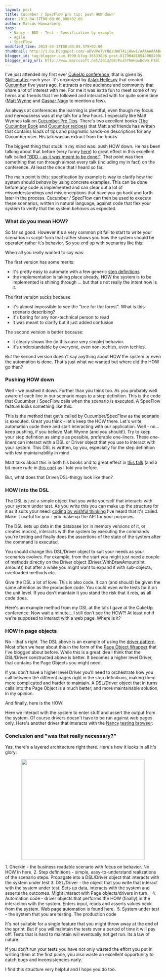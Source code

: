 ```yaml
---
layout: post
title: Cucumber / SpecFlow pro tip: push HOW down'
date: 2013-04-17T08:00:00.000+02:00
author: Marcus Hammarberg
tags:
  - Nancy - BDD - Test - Specification by example
  - Agile
  - SpecFlow
modified_time: 2013-04-17T08:00:09.379+02:00
thumbnail: http://1.bp.blogspot.com/-eDVUVeTVr08/UW0TAij0wwI/AAAAAAAABcc/Uu1E_90YclA/s72-c/pushing+how+down.png
blogger_id: tag:blogger.com,1999:blog-36533086.post-8179040185480084998
blogger_orig_url: http://www.marcusoft.net/2013/04/PushTheHowDown.html
---
```



<div dir="ltr" style="text-align: left;" trbidi="on">

I've just attended my first ever [CukeUp
conference](http://skillsmatter.com/event/agile-testing/cukeup-2013),
that is given by [Skillsmatter](http://www.skillsmatter.com/) each year.
It's organized by [Aslak Hellesoy](http://aslakhellesoy.com/) that
created [Cucumber](http://cukes.info/) five years ago. It attracts a
nice audience and community that share a lot of interest with me. For me
it was extra fun to meet some of my heros and friends that I've followed
and interacted with for quite some time ([Matt
Wynne](http://blog.mattwynne.net/) and [Gaspar
Nagy](http://gasparnagy.com/) to mention a few).

As always at conferences the learning is plentiful, even though my focus
and nervousness was at my talk for a few hours. I especially like Matt
Wynnes talk on [Cucumber Pro
Tips](http://skillsmatter.com/podcast/agile-testing/why-your-step-definitions-should-be-one-liners-and-other-pro-tips).
There's two excellent books ([The Cucumber
Book](http://pragprog.com/book/hwcuc/the-cucumber-book) and [Cucumber
recipes](http://pragprog.com/book/dhwcr/cucumber-recipes)) that Matt and
friends has written that contains loads of tips and pragmatic hands-on
descriptions for any Cucumber user. His talk was an extract from the
books.

The biggest thing that stuck in my mind was: push HOW down. He has been
talking about that before (very funny
[here](http://skillsmatter.com/podcast/agile-testing/refuctoring-your-cukes))
to great effect in this excellent talk called ["BDD - as it was meant to
be
done!"](http://skillsmatter.com/podcast/agile-scrum/bdd-as-its-meant-to-be-done).
That point was then something that run through almost every talk
(including my in fact) on the conference. At least the once that I heard
so far.


The main point is this; specification by example is way to clarify how
the system should *behave* by using concrete examples. This can be done
before any code is implemented and can clear out a lot of
misunderstandings and misconceptions that have you go back and forth
later in the process.
Cucumber / SpecFlow can then be used to execute these scenarios, written
in natural language, against code that flex your system to verify that
the system *behaves* as expected.

### What do you mean HOW?

So far so good. However it's a very common pit fall to start to write
your scenarios in script-form that rather shows you how the system
should be operated rather it's behavior. So you end up with scenarios
like this:

When all you really wanted to say was:
<div>

The first version has some merits:

-   it's pretty easy to automate with a few generic [step
    definitions](https://github.com/techtalk/SpecFlow/wiki/Step-Definitions)
-   the implementation is taking place already, HOW the system is to be
    implemented is shining through ... but that's not really the intent
    now is it.

<div>

The first version sucks because:

</div>

<div>

-   it's almost impossible to see the "tree for the forest". What is
    this scenario describing? 
-   It's boring for any non-technical person to read
-   It was meant to clarify but it just added confusion

<div>

The second version is better because:

</div>

<div>

-   it clearly shows the (in this case very simple) behavior. 
-   It's understandable by everyone, even non-techies, even techies.

But the second version doesn't say anything about HOW the system or even
the automation is done. That's just what we wanted but where did the HOW
go then?

### Pushing HOW down

Well - we pushed it down. Further than you think too. As you probably
well aware of each line in our scenario maps to a step definition. This
is the code that Cucumber / SpecFlow calls when the scenario is
executed. A SpecFlow feature looks something like this:


This is the method that get's called by Cucumber/SpecFlow as the
scenario is executed. Great you think - let's keep the HOW there. Let's
write automation code there and start interacting with our
application.
Well - no... keep pushing, if you believe Matt Wynne (and you should!).
Try to keep your step defintion as simple as possible, preferable
one-liners. These one-liners can interact with a DSL or Driver object
that you use to interact with your system. This DSL is written, by you,
especially for the step definition with test maintainability in mind.

Matt talks about this in both his books and to great effect in [this
talk](http://skillsmatter.com/podcast/agile-scrum/bdd-as-its-meant-to-be-done)
(and a bit more rude in [this
one](http://skillsmatter.com/podcast/agile-testing/refuctoring-your-cukes))
as I told you before.

But, what does that Driver/DSL-thingy look like then?

### HOW into the DSL

The DSL is just a simple object that you write yourself that interacts
with your system under test. As you write this you can make up the
structure for it as it suits your need: [coding by wishful
thinking](http://dsoguy.blogspot.se/2007/01/programming-by-wishful-thinking.html) I've
heard that it's called. Make it useful for you - you make up the API for
your purposes.

The DSL sets up data in the database (or in memory versions of it, or
creates mocks), interacts with the system by executing the commands
you're testing and finally does the assertions of the state of the
system after the command is executed.

You should change this DSL/Driver object to suit your needs as your
scenarios evolves. For example, from the start you might just need a
couple of methods directly on the Driver object
(Driver.WithDrawAmount(int amount)) but after a while you might want to
expand it with sub-objects, overloaded methods etc.

Give the DSL a lot of love. This is also code. It can (and should) be
given the same attention as the production code. You could even write
tests for it on the unit level. If you don't maintain it you stand the
risk that it rots, as all code does.

Here's an example method from my DSL at the talk I gave at the CukeUp
conference:
Now wait a minute... I still don't see the HOW?! At least not if we're
supposed to interact with a web page. Where is it?

### HOW in page objects

<div>

No - that's right. The DSL above is an example of using the [driver
pattern](http://c2.com/cgi/wiki?BridgePattern). Most often we hear about
this in the form of the [Page Object
Wrapper](http://www.marcusoft.net/2011/04/clean-up-your-stepsuse-page-objects-in.html)
that I've blogged about before. While this is a great idea I think that
the DSL/Driver constructed above is better. It becomes a higher level
Driver, that contains the Page Objects you might need. 

</div>

<div>
</div>

<div>

If you don't have a higher level Driver you'll need to orchestrate how
you call between the different pages right in the step definitions,
making them more complicated and harder to maintain. A DSL/Driver object
that in turns calls into the Page Object is a much better, and more
maintainable solution, in my opinion. 

</div>

<div>
</div>

<div>

And finally, here is the HOW:

</div>

</div>


Here we interact with the system to enter stuff and assert the output
from the system. Of course drivers doesn't have to be run against web
pages only. Here's another driver that interacts with the
[Nancy](http://www.nancyfx.org/) [testing
browser](http://www.marcusoft.net/2013/01/NancyTesting1.html):
### Conclusion and "was that really necessary?"

Yes, there's a layered architecture right there. Here's how it looks in
all it's glory:

<div class="separator" style="clear: both; text-align: center;">

<a
href="http://1.bp.blogspot.com/-eDVUVeTVr08/UW0TAij0wwI/AAAAAAAABcc/Uu1E_90YclA/s1600/pushing+how+down.png"
data-imageanchor="1" style="margin-left: 1em; margin-right: 1em;"><img
src="http://1.bp.blogspot.com/-eDVUVeTVr08/UW0TAij0wwI/AAAAAAAABcc/Uu1E_90YclA/s400/pushing+how+down.png"
data-border="0" width="400" height="325" /></a>

</div>
1.  Gherkin - the business readable scenario with focus on behavior. No
    HOW in here.
2.  Step definitions - simple, easy-to-understand realizations of the
    scenario steps. Propagate into a DSL/Driver object that interacts
    with the system under test
3.  DSL/Driver - the object that you write that interact with the system
    under test. Sets up data, interacts with the system and asserts the
    outcomes. Might interact with Page objects/drivers in turn.  
4.  Automation code - driver objects that performs the HOW (finally) in
    the interaction with the system. Enters input, reads and asserts
    values back from the system. Web page automation is found here. 
5.  System under test - the system that you are testing. The production
    code


It's not suitable for a single feature that you might throw away at the
end of the sprint. But if you will maintain the tests over a period of
time it will pay off. Tests that is hard to maintain will eventually not
get run. Its a law of nature.

If you don't run your tests you have not only wasted the effort you put
in writing them at the first place, you also waste an
excellent opportunity to catch bugs and inconsistencies early.

I find this structure very helpful and I hope you do too.

</div>
</div>

</div>
